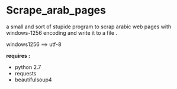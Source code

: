# Scrape_arab_pages
a small and sort of stupide program to scrap arabic web pages with windows-1256 encoding and write it to a file . 

windows1256 ==> utf-8

**requires :**

- python 2.7
- requests
- beautifulsoup4
